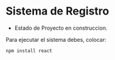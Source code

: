 <h1>Sistema de Registro</h1>

- Estado de Proyecto en construccion.

Para ejecutar el sistema debes, colocar:

```npm install react```
